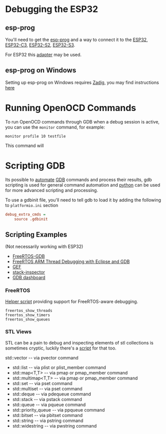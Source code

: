 # Debugging the ESP32

## esp-prog
You'll need to get the [esp-prog](https://s.click.aliexpress.com/e/_DlMRsU7) and a way to connect it to the [ESP32](https://docs.espressif.com/projects/esp-idf/en/latest/esp32/api-guides/jtag-debugging/configure-other-jtag.html#configure-hardware), [ESP32-C3](https://docs.espressif.com/projects/esp-idf/en/latest/esp32c3/api-guides/jtag-debugging/configure-other-jtag.html#configure-hardware), [ESP32-S2](https://docs.espressif.com/projects/esp-idf/en/latest/esp32s2/api-guides/jtag-debugging/configure-other-jtag.html#configure-hardware), [ESP32-S3](https://docs.espressif.com/projects/esp-idf/en/latest/esp32s3/api-guides/jtag-debugging/configure-other-jtag.html).

For ESP32 this [adapter](https://www.tindie.com/products/drorgl/esp32-devkit-jtag-debugging-adapter/) may be used.

## esp-prog on Windows
Setting up esp-prog on Windows requires [Zadig](https://zadig.akeo.ie/), you may find instructions [here](https://community.platformio.org/t/esp32-pio-unified-debugger/4541/20)

# Running OpenOCD Commands
To run OpenOCD commands through GDB when a debug session is active, you can use the `monitor` command, for example:
```
monitor profile 10 testfile
```
This command will 

# Scripting GDB
Its possible to [automate](https://www.pythonsheets.com/appendix/python-gdb.html) [GDB](https://sourceware.org/gdb/onlinedocs/gdb/index.html) commands and process their results, gdb scripting is used for general command automation and [python](https://sourceware.org/gdb/onlinedocs/gdb/Python-API.html#Python-API) can be used for more advanced scripting and processing.

To use a gdbinit file, you'll need to tell gdb to load it by adding the following to `platformio.ini` section
```ini
debug_extra_cmds =
    source .gdbinit
```

## Scripting Examples

(Not necessarily working with ESP32)

* [FreeRTOS-GDB](https://github.com/autolycus/FreeRTOS-GDB)
* [FreeRTOS ARM Thread Debugging with Eclipse and GDB](https://mcuoneclipse.com/2015/10/03/freertos-arm-thread-debugging-with-eclipse-and-gdb/)
* [GEF](https://github.com/hugsy/gef)
* [stack-inspector](https://github.com/sharkdp/stack-inspector)
* [GDB dashboard](https://github.com/cyrus-and/gdb-dashboard)


### FreeRTOS
[Helper script](https://github.com/ErichStyger/McuOnEclipse_PEx/blob/master/Drivers/freeRTOS/gdbBacktraceDebug/.gdbinit-FreeRTOS-helpers) providing support for FreeRTOS-aware debugging.

```
freertos_show_threads
freertos_show_timers
freertos_show_queues
```

### STL Views
STL can be a pain to debug and inspecting elements of stl collections is sometimes cryptic, luckily there's a [script](https://github.com/vmingchen/profile/tree/master/.gdb) for that too.

 std::vector<T> -- via pvector command
* std::list<T> -- via plist or plist_member command
* std::map<T,T> -- via pmap or pmap_member command
* std::multimap<T,T> -- via pmap or pmap_member command
* std::set<T> -- via pset command
* std::multiset<T> -- via pset command
* std::deque<T> -- via pdequeue command
* std::stack<T> -- via pstack command
* std::queue<T> -- via pqueue command
* std::priority_queue<T> -- via ppqueue command
* std::bitset<n> -- via pbitset command
* std::string -- via pstring command
* std::widestring -- via pwstring command

